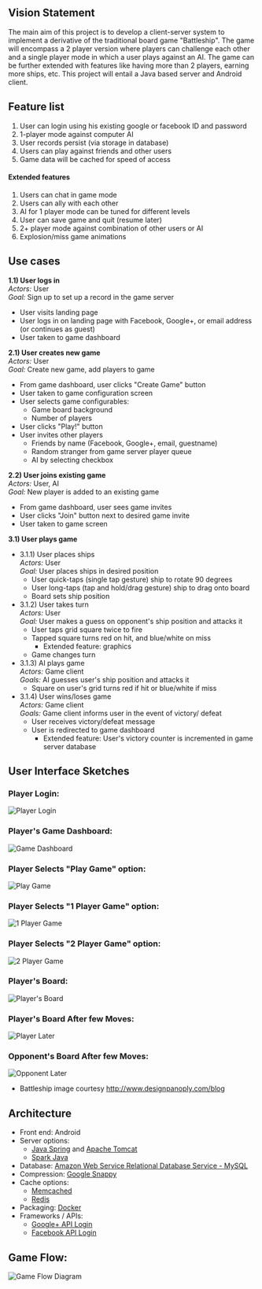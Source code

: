 ## Vision Statement

The main aim of this project is to develop a client-server system to implement a derivative of the traditional board game "Battleship". The game will encompass a 2 player version where players can challenge each other and a single player mode in which a user plays against an AI. The game can be further extended with features like having more than 2 players, earning more ships, etc.  This project will entail a Java based server and Android client.     

## Feature list

1) User can login using his existing google or facebook ID and password  
2) 1-player mode against computer AI       
3) User records persist (via storage in database)   
4) Users can play against friends and other users   
5) Game data will be cached for speed of access   

#### Extended features

1) Users can chat in game mode  
2) Users can ally with each other  
3) AI for 1 player mode can be tuned for different levels  
4) User can save game and quit (resume later)  
5) 2+ player mode against combination of other users or AI  
6) Explosion/miss game animations   

## Use cases

**1.1) User logs in**  
  _Actors:_ User  
  _Goal:_ Sign up to set up a record in the game server  
  * User visits landing page
  * User logs in on landing page with Facebook, Google+, or email address (or continues as guest)
  * User taken to game dashboard

**2.1) User creates new game**  
  _Actors:_ User  
  _Goal:_ Create new game, add players to game  
  * From game dashboard, user clicks "Create Game" button
  * User taken to game configuration screen
  * User selects game configurables:
    * Game board background
    * Number of players
  * User clicks "Play!" button
  * User invites other players
    * Friends by name (Facebook, Google+, email, guestname)
    * Random stranger from game server player queue
    * AI by selecting checkbox

**2.2) User joins existing game**  
  _Actors:_ User, AI  
  _Goal:_ New player is added to an existing game  
  * From game dashboard, user sees game invites
  * User clicks "Join" button next to desired game invite
  * User taken to game screen

**3.1) User plays game**
  * 3.1.1) User places ships  
    _Actors:_ User  
    _Goal:_ User places ships in desired position  
    * User quick-taps (single tap gesture) ship to rotate 90 degrees
    * User long-taps (tap and hold/drag gesture) ship to drag onto board
    * Board sets ship position
  * 3.1.2) User takes turn  
    _Actors:_ User  
    _Goal:_ User makes a guess on opponent's ship position and attacks it  
    * User taps grid square twice to fire
    * Tapped square turns red on hit, and blue/white on miss
      * Extended feature: graphics
    * Game changes turn
  * 3.1.3) AI plays game  
    _Actors:_ Game client  
    _Goals:_ AI guesses user's ship position and attacks it  
    * Square on user's grid turns red if hit or blue/white if miss
  * 3.1.4) User wins/loses game  
    _Actors:_ Game client  
    _Goals:_ Game client informs user in the event of victory/ defeat  
    * User receives victory/defeat message
    * User is redirected to game dashboard
      * Extended feature: User's victory counter is incremented in game server database


## User Interface Sketches
### Player Login:
![Player Login](https://github.com/jhu-oose/2015-group-13/wiki/assets/image1.png)

### Player's Game Dashboard:
![Game Dashboard](https://github.com/jhu-oose/2015-group-13/wiki/assets/image2.png)

### Player Selects "Play Game" option:
![Play Game](https://github.com/jhu-oose/2015-group-13/wiki/assets/image3.png)

### Player Selects "1 Player Game" option:
![1 Player Game](https://github.com/jhu-oose/2015-group-13/wiki/assets/image4.png)

### Player Selects "2 Player Game" option:
![2 Player Game](https://github.com/jhu-oose/2015-group-13/wiki/assets/image5.png)

### Player's Board:
![Player's Board](https://github.com/jhu-oose/2015-group-13/wiki/assets/image6.png)

### Player's Board After few Moves:
![Player Later](https://github.com/jhu-oose/2015-group-13/wiki/assets/image7.png)

### Opponent's Board After few Moves:
![Opponent Later](https://github.com/jhu-oose/2015-group-13/wiki/assets/image8.png)

* Battleship image courtesy http://www.designpanoply.com/blog

## Architecture  
* Front end: Android
* Server options:
  * [Java Spring](http://spring.io/) and [Apache Tomcat](http://tomcat.apache.org/)
  * [Spark Java](http://sparkjava.com/)
* Database: [Amazon Web Service Relational Database Service - MySQL](http://aws.amazon.com/rds/mysql/)
* Compression: [Google Snappy](http://github.com/google/snappy)
* Cache options: 
  * [Memcached](http://memcached.org/)
  * [Redis](http://redis.io/)
* Packaging: [Docker](https://www.docker.com/)
* Frameworks / APIs:
  * [Google+ API Login](http://developers.google.com/+/mobile/android/sign-in?hl=en)
  * [Facebook API Login](http://developers.facebook.com/docs/facebook-login/android)

## Game Flow:
![Game Flow Diagram](https://github.com/jhu-oose/2015-group-13/wiki/assets/GameFlow.jpg)